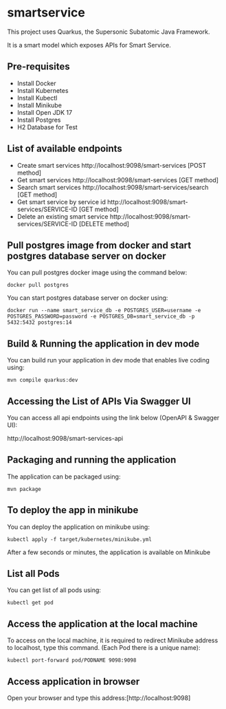 # smartservice

This project uses Quarkus, the Supersonic Subatomic Java Framework.

It is a smart model which exposes APIs for Smart Service.

## Pre-requisites

- Install Docker
- Install Kubernetes
- Install Kubectl
- Install Minikube
- Install Open JDK 17
- Install Postgres
- H2 Database for Test

## List of available endpoints

- Create smart services http://localhost:9098/smart-services [POST method]
- Get smart services http://localhost:9098/smart-services [GET method]
- Search smart services http://localhost:9098/smart-services/search [GET method]
- Get smart service by service id http://localhost:9098/smart-services/SERVICE-ID [GET method]
- Delete an existing smart service http://localhost:9098/smart-services/SERVICE-ID [DELETE method]

## Pull postgres image from docker and start postgres database server on docker

You can pull postgres docker image using the command below:
```shell script
docker pull postgres
```

You can start postgres database server on docker using:
```shell script
docker run --name smart_service_db -e POSTGRES_USER=username -e POSTGRES_PASSWORD=password -e POSTGRES_DB=smart_service_db -p 5432:5432 postgres:14
```


## Build & Running the application in dev mode

You can build run your application in dev mode that enables live coding using:
```shell script
mvn compile quarkus:dev
```
## Accessing the List of APIs Via Swagger UI

You can access all api endpoints using the link below (OpenAPI & Swagger UI): 

http://localhost:9098/smart-services-api


## Packaging and running the application

The application can be packaged using:
```shell script
mvn package
```

## To deploy the app in minikube

You can deploy the application on minikube using: 
```shell script
kubectl apply -f target/kubernetes/minikube.yml
```
After a few seconds or minutes, the application is available on Minikube

## List all Pods

You can get list of all pods using:
```shell script
kubectl get pod
```

## Access the application at the local machine

To access on the local machine, it is required to redirect Minikube address to 
localhost, type this command. (Each Pod there is a unique name):

```shell script
kubectl port-forward pod/PODNAME 9098:9098
```
## Access application in browser

Open your browser and type this address:[http://localhost:9098]
